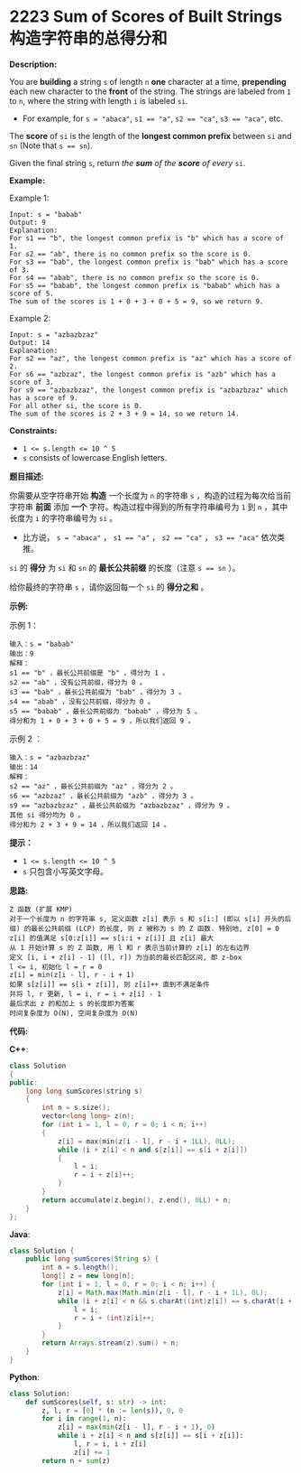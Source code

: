 # 2223 Sum of Scores of Built Strings 构造字符串的总得分和

__Description:__

You are __building__ a string `s` of length `n` __one__ character at a time, __prepending__ each new character to the __front__ of the string. The strings are labeled from `1` to `n`, where the string with length `i` is labeled `si`.

- For example, for `s = "abaca"`, `s1 == "a"`, `s2 == "ca"`, `s3 == "aca"`, etc.

The __score__ of `si` is the length of the __longest common prefix__ between `si` and `sn` (Note that `s == sn`).

Given the final string `s`, return _the __sum__ of the __score__ of every_ `si`.

__Example:__

Example 1:

```text
Input: s = "babab"
Output: 9
Explanation:
For s1 == "b", the longest common prefix is "b" which has a score of 1.
For s2 == "ab", there is no common prefix so the score is 0.
For s3 == "bab", the longest common prefix is "bab" which has a score of 3.
For s4 == "abab", there is no common prefix so the score is 0.
For s5 == "babab", the longest common prefix is "babab" which has a score of 5.
The sum of the scores is 1 + 0 + 3 + 0 + 5 = 9, so we return 9.
```

Example 2:

```text
Input: s = "azbazbzaz"
Output: 14
Explanation: 
For s2 == "az", the longest common prefix is "az" which has a score of 2.
For s6 == "azbzaz", the longest common prefix is "azb" which has a score of 3.
For s9 == "azbazbzaz", the longest common prefix is "azbazbzaz" which has a score of 9.
For all other si, the score is 0.
The sum of the scores is 2 + 3 + 9 = 14, so we return 14.
```

__Constraints:__

- `1 <= s.length <= 10 ^ 5`
- `s` consists of lowercase English letters.

__题目描述:__

你需要从空字符串开始 __构造__ 一个长度为 `n` 的字符串 `s` ，构造的过程为每次给当前字符串 __前面__ 添加 __一个__ 字符。构造过程中得到的所有字符串编号为 `1` 到 `n` ，其中长度为 `i` 的字符串编号为 `si` 。

- 比方说， `s = "abaca"` ， `s1 == "a"` ， `s2 == "ca"` ， `s3 == "aca"` 依次类推。

`si` 的 __得分__ 为 `si` 和 `sn` 的 __最长公共前缀__ 的长度（注意 `s == sn` ）。

给你最终的字符串 `s` ，请你返回每一个 `si` 的 __得分之和__ 。

__示例:__

示例 1：

```text
输入：s = "babab"
输出：9
解释：
s1 == "b" ，最长公共前缀是 "b" ，得分为 1 。
s2 == "ab" ，没有公共前缀，得分为 0 。
s3 == "bab" ，最长公共前缀为 "bab" ，得分为 3 。
s4 == "abab" ，没有公共前缀，得分为 0 。
s5 == "babab" ，最长公共前缀为 "babab" ，得分为 5 。
得分和为 1 + 0 + 3 + 0 + 5 = 9 ，所以我们返回 9 。
```

示例 2 ：

```text
输入：s = "azbazbzaz"
输出：14
解释：
s2 == "az" ，最长公共前缀为 "az" ，得分为 2 。
s6 == "azbzaz" ，最长公共前缀为 "azb" ，得分为 3 。
s9 == "azbazbzaz" ，最长公共前缀为 "azbazbzaz" ，得分为 9 。
其他 si 得分均为 0 。
得分和为 2 + 3 + 9 = 14 ，所以我们返回 14 。
```

__提示：__

- `1 <= s.length <= 10 ^ 5`
- `s` 只包含小写英文字母。

__思路:__

```text
Z 函数 (扩展 KMP)
对于一个长度为 n 的字符串 s, 定义函数 z[i] 表示 s 和 s[i:] (即以 s[i] 开头的后缀) 的最长公共前缀 (LCP) 的长度, 则 z 被称为 s 的 Z 函数. 特别地, z[0] = 0
z[i] 的值满足 s[0:z[i]] == s[i:i + z[i]] 且 z[i] 最大
从 1 开始计算 s 的 Z 函数, 用 l 和 r 表示当前计算的 z[i] 的左右边界
定义 [i, i + z[i] - 1] ([l, r]) 为当前的最长匹配区间, 即 z-box
l <= i, 初始化 l = r = 0
z[i] = min(z[i - l], r - i + 1)
如果 s[z[i]] == s[i + z[i]], 则 z[i]++ 直到不满足条件
并将 l, r 更新, l = i, r = i + z[i] - 1
最后求出 z 的和加上 s 的长度即为答案
时间复杂度为 O(N), 空间复杂度为 O(N)
```

__代码:__

__C++__:

```C++
class Solution 
{
public:
    long long sumScores(string s) 
    {
        int n = s.size();
        vector<long long> z(n);
        for (int i = 1, l = 0, r = 0; i < n; i++) 
        {
            z[i] = max(min(z[i - l], r - i + 1LL), 0LL);
            while (i + z[i] < n and s[z[i]] == s[i + z[i]])
            {
                l = i;
                r = i + z[i]++;
            }
        }
        return accumulate(z.begin(), z.end(), 0LL) + n;
    }
};
```

__Java__:

```Java
class Solution {
    public long sumScores(String s) {
        int n = s.length();
        long[] z = new long[n];
        for (int i = 1, l = 0, r = 0; i < n; i++) {
            z[i] = Math.max(Math.min(z[i - l], r - i + 1L), 0L);
            while (i + z[i] < n && s.charAt((int)z[i]) == s.charAt(i + (int)z[i])) {
                l = i;
                r = i + (int)z[i]++;
            }
        }
        return Arrays.stream(z).sum() + n;
    }
}
```

__Python__:

```Python
class Solution:
    def sumScores(self, s: str) -> int:
        z, l, r = [0] * (n := len(s)), 0, 0
        for i in range(1, n):
            z[i] = max(min(z[i - l], r - i + 1), 0)
            while i + z[i] < n and s[z[i]] == s[i + z[i]]:
                l, r = i, i + z[i]
                z[i] += 1
        return n + sum(z)
```
